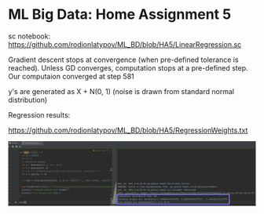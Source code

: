 # ML Big Data: Home Assignment 5

sc notebook: https://github.com/rodionlatypov/ML_BD/blob/HA5/LinearRegression.sc

Gradient descent stops at convergence (when pre-defined tolerance is reached). Unless GD converges, computation stops at a pre-defined step. Our computaion converged at step 581

y's are generated as X + N(0, 1) (noise is drawn from standard normal distribution)

Regression results:

https://github.com/rodionlatypov/ML_BD/blob/HA5/RegressionWeights.txt

![RegressionBreezeWeights](https://github.com/rodionlatypov/ML_BD/blob/HA5/results.jpg)
